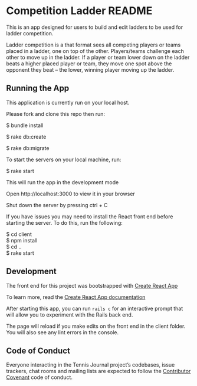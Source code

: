 # Competition Ladder README

This is an app designed for users to build and edit ladders to be used for ladder competition.

Ladder competition is a that format sees all competing players or teams placed in a ladder, one on top of the other. Players/teams challenge each other to move up in the ladder. If a player or team lower down on the ladder beats a higher placed player or team, they move one spot above the opponent they beat – the lower, winning player moving up the ladder.

## Running the App

This application is currently run on your local host.

Please fork and clone this repo then run:

$ bundle install

$ rake db:create

$ rake db:migrate

To start the servers on your local machine, run:

$ rake start

This will run the app in the development mode

Open http://localhost:3000 to view it in your browser

Shut down the server by pressing ctrl + C

If you have issues you may need to install the React front end before starting the server. To do this, run the following:

$ cd client  
$ npm install  
$ cd ..  
$ rake start  

## Development

The front end for this project was bootstrapped with [Create React App](https://github.com/facebook/create-react-app)

To learn more, read the [Create React App documentation](https://facebook.github.io/create-react-app/docs/getting-started)

After starting this app, you can run `rails c` for an interactive prompt that will allow you to experiment with the Rails back end.

The page will reload if you make edits on the front end in the client folder.
You will also see any lint errors in the console.

## Code of Conduct

Everyone interacting in the Tennis Journal project’s codebases, issue trackers, chat rooms and mailing lists are expected to follow the [Contributor Covenant](http://contributor-covenant.org) code of conduct.
